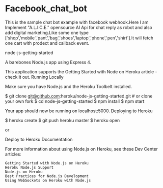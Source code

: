 # Facebook_chat_bot
This is the sample chat bot example with facebook webhook.Here I am Implement "A.L.I.C.E." opensource AI Api for chat reply as robot and also add digital marketing.Like some one type ['shop','mobile','pant','bag','shoes','laptop','phone','pen','shirt'].It will fetch one cart with prodect and callback event.

node-js-getting-started

A barebones Node.js app using Express 4.

This application supports the Getting Started with Node on Heroku article - check it out.
Running Locally

Make sure you have Node.js and the Heroku Toolbelt installed.

$ git clone git@github.com:heroku/node-js-getting-started.git # or clone your own fork
$ cd node-js-getting-started
$ npm install
$ npm start

Your app should now be running on localhost:5000.
Deploying to Heroku

$ heroku create
$ git push heroku master
$ heroku open

or

Deploy to Heroku
Documentation

For more information about using Node.js on Heroku, see these Dev Center articles:

    Getting Started with Node.js on Heroku
    Heroku Node.js Support
    Node.js on Heroku
    Best Practices for Node.js Development
    Using WebSockets on Heroku with Node.js

